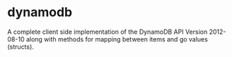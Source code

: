 dynamodb
========

A complete client side implementation of the DynamoDB API Version 2012-08-10 along with methods for mapping between items and go values (structs).

